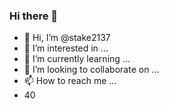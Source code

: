 ### Hi there 👋
- 👋 Hi, I’m @stake2137
- 👀 I’m interested in ...
- 🌱 I’m currently learning ...
- 💞️ I’m looking to collaborate on ...
- 📫 How to reach me ...
- 40
<!--
**Themanhdh/themanhdh** is a ✨ _special_ ✨ repository because its `README.md` (this file) appears on your GitHub profile.


